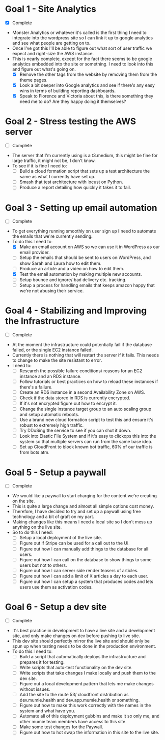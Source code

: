 # Goal 1 - Site Analytics
- [x] Complete
- Monster Analytics or whatever it's called is the first thing I need to integrate into the wordpress site so I can link it up to google analytics and see what people are getting on to.
- Once I've got this I'll be able to figure out what sort of user traffic we expect and right-size the AWS instance.
- This is nearly complete, except for the fact there seems to be google analytics embedded into the site or something. I need to look into this and figure out what's going on.
	- [x] Remove the other tags from the website by removing them from the theme pages.
	- [x] Look a bit deeper into Google analytics and see if there's any easy wins in terms of building reporting dashboards.
	- [x] Speak to Florence and Victoria about this, is there something they need me to do? Are they happy doing it themselves?

# Goal 2 - Stress testing the AWS server
- [ ] Complete
- The server that I'm currently using is a t3.medium, this might be fine for large traffic, it might not be, I don't know.
- To see if it is fine I need to:
	- [ ] Build a cloud formation script that sets up a test architecture the same as what I currently have set up.
	- [ ] Smash that test architecture with locust on Python.
	- [ ] Produce a report detailing how quickly it takes it to fail.

# Goal 3 - Setting up email automation
- [ ] Complete
- To get everything running smoothly on user sign up I need to automate the emails that we're currently sending.
- To do this I need to:
	- [x] Make an email account on AWS so we can use it in WordPress as our email provider.
	- [ ] Setup the emails that should be sent to users on WordPress, and show Sarah and Laura how to edit them.
	- [ ] Produce an article and a video on how to edit them.
	- [x] Test the email automation by making multiple new accounts.
	- [ ] Setup bounce and ignore/ bad delivery etc. tracking.
	- [ ] Setup a process for handling emails that keeps amazon happy that we're not abusing their service.

# Goal 4 - Stabilizing and Improving the Infrastructure
- [ ] Complete
- At the moment the infrastructure could potentially fail if the database failed, or the single EC2 instance failed.
- Currently there is nothing that will restart the server if it fails. This needs to change to make the site resistant to error.
- I need to:
	- [ ] Research the possible failure conditions/ reasons for an EC2 instance and an RDS instance.
	- [ ] Follow tutorials or best practices on how to reload these instances if there's a failure.
	- [ ] Create an RDS instance in a second Availability Zone on AWS.
	- [ ] Check if the data stored in RDS is currently encrypted.
	- [ ] If it's not encrypted figure out how to encrypt it.
	- [ ] Change the single instance target group to an auto scaling group and setup automatic reboots.
	- [ ] Use a brand new cloud formation script to test this and ensure it's robust to extremely high traffic.
	- [ ] Try DDoSing the service to see if you can shut it down.
	- [ ] Look into Elastic File System and if it's easy to clickops this into the system so that multiple servers can run from the same base idea.
	- [ ] Set up CloudFront to block known bot traffic, 60% of our traffic is from bots atm.

# Goal 5 - Setup a paywall
- [ ] Complete
- We would like a paywall to start charging for the content we're creating on the site.
- This is quite a large change and almost all simple options cost money.
- Therefore, I have decided to try and set up a paywall using free technology and a bit of graft on my part.
- Making changes like this means I need a local site so I don't mess up anything on the live site.
- So to do this I need:
	- [ ] Setup a local deployment of the live site.
	- [ ] Figure out if Stripe can be used for a call out to the UI.
	- [ ] Figure out how I can manually add things to the database for all users.
	- [ ] Figure out how I can call on the database to show things to some users but not to others.
	- [ ] Figure out how I can server side render teasers of articles.
	- [ ] Figure out how I can add a limit of X articles a day to each user.
	- [ ] Figure out how I can setup a system that produces codes and lets users use them as activation codes.

# Goal 6 - Setup a dev site
- [ ] Complete
- It's best practice in development to have a live site and a development site, and only make changes on dev before pushing to live site.
- This dev site should perfectly mirror the live site and should only be spun up when testing needs to be done in the production environment.
- To do this I need to:
	- [ ] Build a script that automatically deploys the infrastructure and prepares it for testing.
	- [ ] Write scripts that auto-test functionality on the dev site.
	- [ ] Write scripts that take changes I make locally and push them to the dev site.
	- [ ] Figure out a local development pattern that lets me make changes without issues.
	- [ ] Add the site to the route 53/ cloudfront distribution as dev.mumie.health and dev.app.mumie.health or something.
	- [ ] Figure out how to make this work correctly with the names in the system and what have you.
	- [ ] Automate all of this deployment gubbins and make it so only me, and other mumie team members have access to this site.
	- [ ] Make some test changes for the Paywall.
	- [ ] Figure out how to hot swap the information in this site to the live site.
